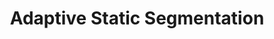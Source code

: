 ---
title: 'Adaptive Static Segmentation'
sidebar_position: 9
sidebar_title: 'Adaptive Static Segmentation'
---